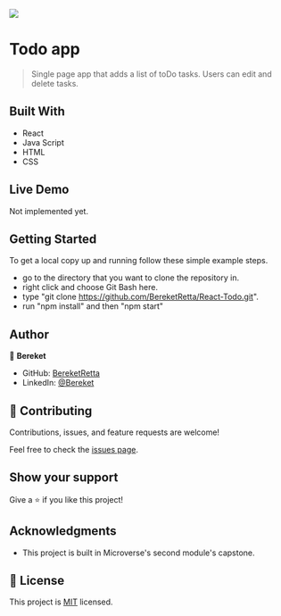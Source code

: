 ![](https://img.shields.io/badge/Microverse-blueviolet)

# Todo app

> Single page app that adds a list of toDo tasks. Users can edit and delete tasks.


## Built With

- React
- Java Script
- HTML
- CSS

## Live Demo

Not implemented yet.


## Getting Started

To get a local copy up and running follow these simple example steps.

  - go to the directory that you want to clone the repository in.
  - right click and choose Git Bash here.
  - type "git clone https://github.com/BereketRetta/React-Todo.git".
  - run "npm install" and then "npm start"



## Author

👤 **Bereket**

- GitHub: [BereketRetta](https://github.com/BereketRetta)
- LinkedIn: [@Bereket](https://www.linkedin.com/in/BereketRetta/)


## 🤝 Contributing

Contributions, issues, and feature requests are welcome!

Feel free to check the [issues page](../../issues/).

## Show your support

Give a ⭐️ if you like this project!

## Acknowledgments

- This project is built in Microverse's second module's capstone.

## 📝 License

This project is [MIT](./MIT.md) licensed.
